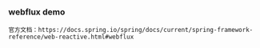 ### webflux demo ###

    官方文档：https://docs.spring.io/spring/docs/current/spring-framework-reference/web-reactive.html#webflux

